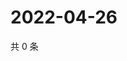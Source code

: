 # 2022-04-26

共 0 条

<!-- BEGIN WEIBO -->
<!-- 最后更新时间 Tue Apr 26 2022 16:06:53 GMT+0800 (China Standard Time) -->

<!-- END WEIBO -->
